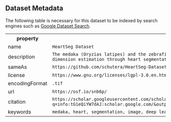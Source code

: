 ## Dataset Metadata
The following table is necessary for this dataset to be indexed by search
engines such as <a href="https://g.co/datasetsearch">Google Dataset Search</a>.
<div itemscope itemtype="http://schema.org/Dataset">
  <table>
    <tr>
      <th>property</th>
      <th>value</th>
    </tr>
    <tr>
      <td>name</td>
      <td><code itemprop="name">HeartSeg Dataset</code></td>
    </tr>
      <tr>
      <td>description</td>
      <td><code itemprop="description">The medaka (Oryzias latipes) and the zebrafish (Danio rerio) are used as a model organism for a variety of subjects in biomedical research the here presented work aims to study the potential of automated ventricular dimension estimation through heart segmentation in medaka. </code></td>
    </tr>
    </tr>
      <tr>
      <td>sameAs</td>
      <td><code itemprop="sameAs">https://github.com/schutera/HeartSeg-Dataset/edit/master/DatasetMetadata.md</code></td>
    </tr>
   <tr>
      <td>license</td>
      <td><code itemprop="license">https://www.gnu.org/licenses/lgpl-3.0.en.html</code></td>
    </tr>
    <tr>
      <td>encodingFormat</td>
      <td><code itemprop="encodingFormat">.tif</code></td>
    </tr>
    <tr>
     <tr>
      <td>url</td>
      <td><code itemprop="url">https://osf.io/snb6p/</code></td>
    </tr>
    <tr>
      <td>citation</td>
      <td><code itemprop="citation">https://scholar.googleusercontent.com/scholar.bib?q=info:tG1eQiYW7dAJ:scholar.google.com/&output=citation&scisdr=CgWkt2tCEMKyuGjZQNE:AAGBfm0AAAAAXoXcWNGVXHRDCynLLpA7OTNwa7sJxhDy&scisig=AAGBfm0AAAAAXoXcWBywxeYaEql6vG8QhJZZp7onmgv9&scisf=4&ct=citation&cd=-1&hl=de&scfhb=1</code></td>
    </tr>
   <tr>
      <td>keywords</td>
      <td><code itemprop="keywords">medaka, heart, segmentation, image, deep learning, machine learning, biomedical imaging, zebrafish, ventricle, label, mask, groundtruth, data, annotation, neural network</code></td>
    </tr>
  </table>
</div>


